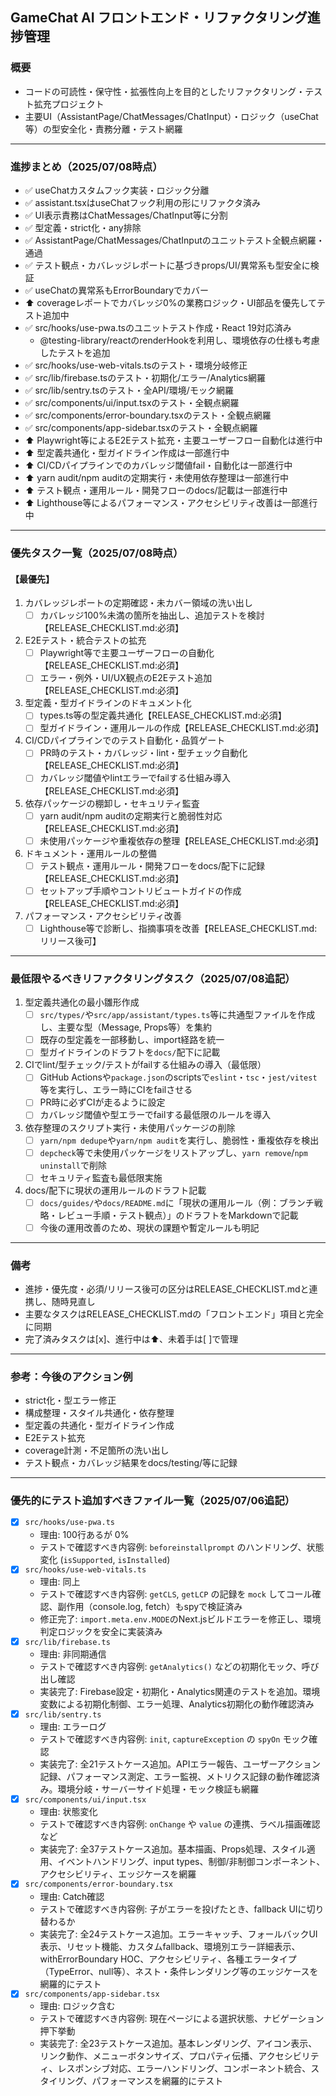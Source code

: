 ## GameChat AI フロントエンド・リファクタリング進捗管理

### 概要
- コードの可読性・保守性・拡張性向上を目的としたリファクタリング・テスト拡充プロジェクト
- 主要UI（AssistantPage/ChatMessages/ChatInput）・ロジック（useChat等）の型安全化・責務分離・テスト網羅

---

### 進捗まとめ（2025/07/08時点）

- ✅ useChatカスタムフック実装・ロジック分離
- ✅ assistant.tsxはuseChatフック利用の形にリファクタ済み
- ✅ UI表示責務はChatMessages/ChatInput等に分割
- ✅ 型定義・strict化・any排除
- ✅ AssistantPage/ChatMessages/ChatInputのユニットテスト全観点網羅・通過
- ✅ テスト観点・カバレッジレポートに基づきprops/UI/異常系も型安全に検証
- ✅ useChatの異常系もErrorBoundaryでカバー
- ⬆ coverageレポートでカバレッジ0%の業務ロジック・UI部品を優先してテスト追加中
- ✅ src/hooks/use-pwa.tsのユニットテスト作成・React 19対応済み
  - @testing-library/reactのrenderHookを利用し、環境依存の仕様も考慮したテストを追加
- ✅ src/hooks/use-web-vitals.tsのテスト・環境分岐修正
- ✅ src/lib/firebase.tsのテスト・初期化/エラー/Analytics網羅
- ✅ src/lib/sentry.tsのテスト・全API/環境/モック網羅
- ✅ src/components/ui/input.tsxのテスト・全観点網羅
- ✅ src/components/error-boundary.tsxのテスト・全観点網羅
- ✅ src/components/app-sidebar.tsxのテスト・全観点網羅
- ⬆ Playwright等によるE2Eテスト拡充・主要ユーザーフロー自動化は進行中
- ⬆ 型定義共通化・型ガイドライン作成は一部進行中
- ⬆ CI/CDパイプラインでのカバレッジ閾値fail・自動化は一部進行中
- ⬆ yarn audit/npm auditの定期実行・未使用依存整理は一部進行中
- ⬆ テスト観点・運用ルール・開発フローのdocs/記載は一部進行中
- ⬆ Lighthouse等によるパフォーマンス・アクセシビリティ改善は一部進行中

---

### 優先タスク一覧（2025/07/08時点）

#### 【最優先】
1. カバレッジレポートの定期確認・未カバー領域の洗い出し
   - [ ] カバレッジ100%未満の箇所を抽出し、追加テストを検討【RELEASE_CHECKLIST.md:必須】
2. E2Eテスト・統合テストの拡充
   - [ ] Playwright等で主要ユーザーフローの自動化【RELEASE_CHECKLIST.md:必須】
   - [ ] エラー・例外・UI/UX観点のE2Eテスト追加【RELEASE_CHECKLIST.md:必須】
3. 型定義・型ガイドラインのドキュメント化
   - [ ] types.ts等の型定義共通化【RELEASE_CHECKLIST.md:必須】
   - [ ] 型ガイドライン・運用ルールの作成【RELEASE_CHECKLIST.md:必須】
4. CI/CDパイプラインでのテスト自動化・品質ゲート
   - [ ] PR時のテスト・カバレッジ・lint・型チェック自動化【RELEASE_CHECKLIST.md:必須】
   - [ ] カバレッジ閾値やlintエラーでfailする仕組み導入【RELEASE_CHECKLIST.md:必須】
5. 依存パッケージの棚卸し・セキュリティ監査
   - [ ] yarn audit/npm auditの定期実行と脆弱性対応【RELEASE_CHECKLIST.md:必須】
   - [ ] 未使用パッケージや重複依存の整理【RELEASE_CHECKLIST.md:必須】
6. ドキュメント・運用ルールの整備
   - [ ] テスト観点・運用ルール・開発フローをdocs/配下に記録【RELEASE_CHECKLIST.md:必須】
   - [ ] セットアップ手順やコントリビュートガイドの作成【RELEASE_CHECKLIST.md:必須】
7. パフォーマンス・アクセシビリティ改善
   - [ ] Lighthouse等で診断し、指摘事項を改善【RELEASE_CHECKLIST.md:リリース後可】

---

### 最低限やるべきリファクタリングタスク（2025/07/08追記）

1. 型定義共通化の最小雛形作成
   - [ ] `src/types/`や`src/app/assistant/types.ts`等に共通型ファイルを作成し、主要な型（Message, Props等）を集約
   - [ ] 既存の型定義を一部移動し、import経路を統一
   - [ ] 型ガイドラインのドラフトを`docs/`配下に記載

2. CIでlint/型チェック/テストがfailする仕組みの導入（最低限）
   - [ ] GitHub Actionsや`package.json`のscriptsで`eslint`・`tsc`・`jest/vitest`等を実行し、エラー時にCIをfailさせる
   - [ ] PR時に必ずCIが走るように設定
   - [ ] カバレッジ閾値や型エラーでfailする最低限のルールを導入

3. 依存整理のスクリプト実行・未使用パッケージの削除
   - [ ] `yarn/npm dedupe`や`yarn/npm audit`を実行し、脆弱性・重複依存を検出
   - [ ] `depcheck`等で未使用パッケージをリストアップし、`yarn remove`/`npm uninstall`で削除
   - [ ] セキュリティ監査も最低限実施

4. docs/配下に現状の運用ルールのドラフト記載
   - [ ] `docs/guides/`や`docs/README.md`に「現状の運用ルール（例：ブランチ戦略・レビュー手順・テスト観点）」のドラフトをMarkdownで記載
   - [ ] 今後の運用改善のため、現状の課題や暫定ルールも明記

---

### 備考
- 進捗・優先度・必須/リリース後可の区分はRELEASE_CHECKLIST.mdと連携し、随時見直し
- 主要なタスクはRELEASE_CHECKLIST.mdの「フロントエンド」項目と完全に同期
- 完了済みタスクは[x]、進行中は⬆、未着手は[ ]で管理

---

### 参考：今後のアクション例
- strict化・型エラー修正
- 構成整理・スタイル共通化・依存整理
- 型定義の共通化・型ガイドライン作成
- E2Eテスト拡充
- coverage計測・不足箇所の洗い出し
- テスト観点・カバレッジ結果をdocs/testing/等に記録

---

### 優先的にテスト追加すべきファイル一覧（2025/07/06追記）
- [x] `src/hooks/use-pwa.ts`  
  - 理由: 100行あるが 0%
  - テストで確認すべき内容例: `beforeinstallprompt` のハンドリング、状態変化 (`isSupported`, `isInstalled`)
- [x] `src/hooks/use-web-vitals.ts`  
  - 理由: 同上
  - テストで確認すべき内容例: `getCLS`, `getLCP` の記録を `mock` してコール確認、副作用（console.log, fetch）もspyで検証済み
  - 修正完了: `import.meta.env.MODE`のNext.jsビルドエラーを修正し、環境判定ロジックを安全に実装済み
- [x] `src/lib/firebase.ts`  
  - 理由: 非同期通信
  - テストで確認すべき内容例: `getAnalytics()` などの初期化モック、呼び出し確認
  - 実装完了: Firebase設定・初期化・Analytics関連のテストを追加。環境変数による初期化制御、エラー処理、Analytics初期化の動作確認済み
- [x] `src/lib/sentry.ts`  
  - 理由: エラーログ
  - テストで確認すべき内容例: `init`, `captureException` の `spyOn` モック確認
  - 実装完了: 全21テストケース追加。APIエラー報告、ユーザーアクション記録、パフォーマンス測定、エラー監視、メトリクス記録の動作確認済み。環境分岐・サーバーサイド処理・モック検証も網羅
- [x] `src/components/ui/input.tsx`  
  - 理由: 状態変化
  - テストで確認すべき内容例: `onChange` や `value` の連携、ラベル描画確認など
  - 実装完了: 全37テストケース追加。基本描画、Props処理、スタイル適用、イベントハンドリング、input types、制御/非制御コンポーネント、アクセシビリティ、エッジケースを網羅
- [x] `src/components/error-boundary.tsx`  
  - 理由: Catch確認
  - テストで確認すべき内容例: 子がエラーを投げたとき、fallback UIに切り替わるか
  - 実装完了: 全24テストケース追加。エラーキャッチ、フォールバックUI表示、リセット機能、カスタムfallback、環境別エラー詳細表示、withErrorBoundary HOC、アクセシビリティ、各種エラータイプ（TypeError、null等）、ネスト・条件レンダリング等のエッジケースを網羅的にテスト
- [x] `src/components/app-sidebar.tsx`  
  - 理由: ロジック含む
  - テストで確認すべき内容例: 現在ページによる選択状態、ナビゲーション押下挙動
  - 実装完了: 全23テストケース追加。基本レンダリング、アイコン表示、リンク動作、メニューボタンサイズ、プロパティ伝播、アクセシビリティ、レスポンシブ対応、エラーハンドリング、コンポーネント統合、スタイリング、パフォーマンスを網羅的にテスト